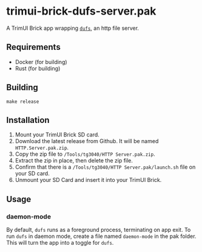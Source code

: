 # trimui-brick-dufs-server.pak

A TrimUI Brick app wrapping [`dufs`](https://github.com/sigoden/dufs/), an http file server.

## Requirements

- Docker (for building)
- Rust (for building)

## Building

```shell
make release
```

## Installation

1. Mount your TrimUI Brick SD card.
2. Download the latest release from Github. It will be named `HTTP.Server.pak.zip`.
3. Copy the zip file to `/Tools/tg3040/HTTP Server.pak.zip`.
4. Extract the zip in place, then delete the zip file.
5. Confirm that there is a `/Tools/tg3040/HTTP Server.pak/launch.sh` file on your SD card.
6. Unmount your SD Card and insert it into your TrimUI Brick.

## Usage

### daemon-mode

By default, `dufs` runs as a foreground process, terminating on app exit. To run `dufs` in daemon mode, create a file named `daemon-mode` in the pak folder. This will turn the app into a toggle for `dufs`.
